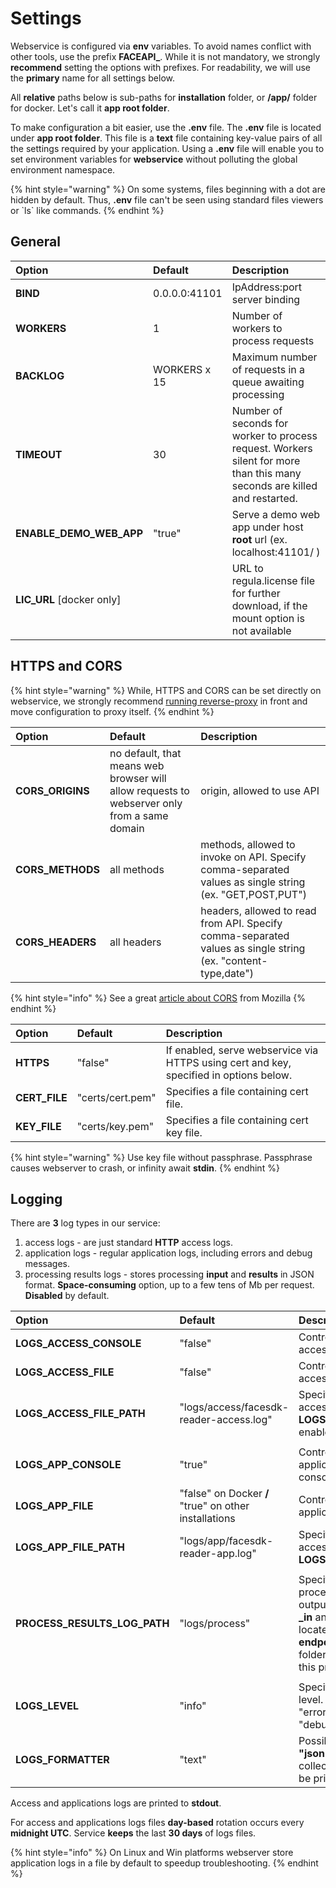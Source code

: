 # Settings

Webservice is configured via **env** variables. To avoid names conflict with other tools, use the prefix **FACEAPI\_**. While it is not mandatory, we strongly **recommend** setting the options with prefixes. For readability, we will use the **primary** name for all settings below.

All **relative** paths below is sub-paths for **installation** folder, or **/app/** folder for docker. Let's call it **app root folder**. 

To make configuration a bit easier, use the **.env** file. The **.env** file is located under **app root folder**. This file is a **text** file containing key-value pairs of all the settings required by your application. Using a **.env** file will enable you to set environment variables for **webservice** without polluting the global environment namespace.

{% hint style="warning" %}
On some systems, files beginning with a dot are hidden by default. Thus, **.env** file can't be seen using standard files viewers or \`ls\` like commands.
{% endhint %}

## General

| Option | Default | Description |
| :--- | :--- | :--- |
| **BIND** | 0.0.0.0:41101 | IpAddress:port server binding |
| **WORKERS** | 1 | Number of workers to process requests |
| **BACKLOG** | WORKERS x 15 | Maximum number of requests in a queue awaiting processing |
| **TIMEOUT** | 30 | Number of seconds for worker to process request. Workers silent for more than this many seconds are killed and restarted. |
| **ENABLE\_DEMO\_WEB\_APP** | "true" | Serve a demo web app under host **root** url (ex. localhost:41101/ )  |
| **LIC\_URL** [docker only]| | URL to regula.license file for further download, if the mount option is not available |

## HTTPS and CORS

{% hint style="warning" %}
 While, HTTPS and CORS can be set directly on webservice, we strongly recommend [running reverse-proxy](./general.md#proxy-guard) in front and move configuration to proxy itself.
{% endhint %}

| Option | Default | Description |
| :--- | :--- | :--- |
| **CORS\_ORIGINS** | no default, that means web browser will allow requests to webserver only from a same domain  | origin, allowed to use API |
| **CORS\_METHODS** | all methods  | methods, allowed to invoke on API. Specify comma-separated values as single string (ex. "GET,POST,PUT") |
| **CORS\_HEADERS** | all headers  | headers, allowed to read from API. Specify comma-separated values as single string (ex. "content-type,date") |

{% hint style="info" %}
See a great [article about CORS](https://developer.mozilla.org/en-US/docs/Web/HTTP/CORS) from Mozilla
{% endhint %}

| Option | Default | Description |
| :--- | :--- | :--- |
| **HTTPS** | "false"  | If enabled, serve webservice via HTTPS using cert and key, specified in options below.  |
| **CERT\_FILE** | "certs/cert.pem" | Specifies a file containing cert file. |
| **KEY\_FILE** | "certs/key.pem" | Specifies a file containing cert key file. |

{% hint style="warning" %}
Use key file without passphrase. Passphrase causes webserver to crash, or infinity await **stdin**.
{% endhint %}

## Logging

There are **3** log types in our service:

1. access logs - are just standard **HTTP** access logs.
2. application logs  - regular application logs, including errors and debug messages.
3. processing results logs - stores processing **input** and **results** in JSON format. **Space-consuming** option, up to a few tens of Mb per request. **Disabled** by default.

| Option | Default | Description |
| :--- | :--- | :--- |
| **LOGS\_ACCESS\_CONSOLE** | "false" | Controls whether to print access logs to a console. |
| **LOGS\_ACCESS\_FILE** | "false" | Controls whether to save access logs to a file. |
| **LOGS\_ACCESS\_FILE\_PATH** | "logs/access/facesdk-reader-access.log" | Specifies a file to save access logs if **LOGS\_ACCESS\_FILE** enabled. |
|  |  |  |
| **LOGS\_APP\_CONSOLE** | "true" | Controls whether to print application logs to a console. |
| **LOGS\_APP\_FILE** | "false" on Docker **\/** "true" on other installations | Controls whether to save application logs to a file. |
| **LOGS\_APP\_FILE\_PATH** | "logs/app/facesdk-reader-app.log" | Specifies a file to save access logs if **LOGS\_APP\_FILE** enabled. |
|  |  |  |
| **PROCESS\_RESULTS\_LOG\_PATH** | "logs/process" | Specifies a folder to save processing results. Final output is a two files(with **_in** and **_out** suffixes), located in **endpoint/yyyy/mm/dd/hh** folder under specified in this property path. |
|  |  |  |
| **LOGS\_LEVEL**  | "info" | Specify application logs level. Possible values: "error", "warn", "info", "debug"  |
| **LOGS\_FORMATTER** | "text" | Possible values: **"text"** / **"json"**. Some log collectors require logs to be printed in json format. |

Access and applications logs are printed to **stdout**.

For access and applications logs files **day-based** rotation occurs every **midnight UTC**. Service **keeps** the last **30 days** of logs files.

{% hint style="info" %}
On Linux and Win platforms webserver store application logs in a file by default to speedup troubleshooting.
{% endhint %}

